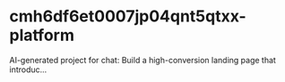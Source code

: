 # cmh6df6et0007jp04qnt5qtxx-platform
AI-generated project for chat: Build a high-conversion landing page that introduc...
